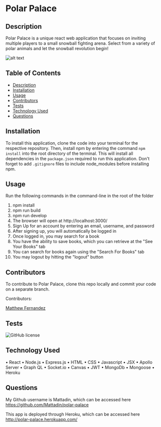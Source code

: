 # Polar Palace

## Description

Polar Palace is a unique react web application that focuses on inviting multiple players to a small snowball fighting arena. Select from a variety of polar animals and let the snowball revolution begin!

![alt text](https://github.com/Mattadin/polar-palace/blob/main/client/src/img/polarpalacebg2.0.png)

## Table of Contents
- [Description](#description)
- [Installation](#installation)
- [Usage](#usage)
- [Contributors](#contributors)
- [Tests](#tests)
- [Technology Used](#technology-used)
- [Questions](#questions)


## Installation
To install this application, clone the code into your terminal for the respective repository. Then, install npm by entering the command ```npm install```  into the root directory of the terminal. This will install all dependencies in the ```package.json``` required to run this application. Don't forget to add ```.gitignore``` files to include node_modules before installing npm.

## Usage
Run the following commands in the command-line in the root of the folder
1. npm install
2. npm run build
3. npm run develop
4. The browser will open at http://localhost:3000/
5. Sign Up for an account by entering an email, username, and password
6. After signing up, you will automatically be logged in
7. Once logged in, you may search for a book
8. You have the ability to save books, which you can retrieve at the "See Your Books" tab
9. You can search for books again using the "Search For Books" tab
10. You may logout by hitting the "logout" button

## Contributors
To contribute to Polar Palace, clone this repo locally and commit your code on a separate branch.
  
Contributors:

<a href="https://github.com/Mattadin/polar-palace/graphs/contributors">
  <p> Matthew Fernandez
</a>

## Tests
![GitHub license](https://img.shields.io/badge/test-100%25-success)

## Technology Used
•	React
•	Node.js
•	Express.js
•	HTML
•	CSS
•	Javascript
•	JSX
•	Apollo Server
•	Graph QL
•	Socket.io
•	Canvas
•	JWT
•	MongoDb
•	Mongoose
•	Heroku


## Questions

My Github username is Mattadin, which can be accessed here https://github.com/Mattadin/polar-palace

This app is deployed through Heroku, which can be accessed here http://polar-palace.herokuapp.com/